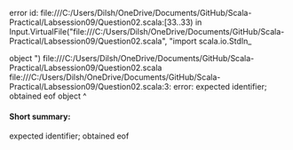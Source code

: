 error id: file:///C:/Users/Dilsh/OneDrive/Documents/GitHub/Scala-Practical/Labsession09/Question02.scala:[33..33) in Input.VirtualFile("file:///C:/Users/Dilsh/OneDrive/Documents/GitHub/Scala-Practical/Labsession09/Question02.scala", "import scala.io.StdIn_

object ")
file:///C:/Users/Dilsh/OneDrive/Documents/GitHub/Scala-Practical/Labsession09/Question02.scala
file:///C:/Users/Dilsh/OneDrive/Documents/GitHub/Scala-Practical/Labsession09/Question02.scala:3: error: expected identifier; obtained eof
object 
       ^
#### Short summary: 

expected identifier; obtained eof